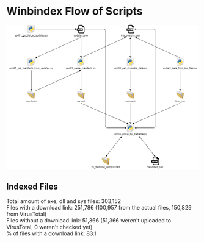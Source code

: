 # Winbindex Flow of Scripts

![winbindex-scripts-flow.png](winbindex-scripts-flow.png)

## Indexed Files

<!--FileStats-->
Total amount of exe, dll and sys files: 303,152  
Files with a download link: 251,786 (100,957 from the actual files, 150,829 from VirusTotal)  
Files without a download link: 51,366 (51,366 weren't uploaded to VirusTotal, 0 weren't checked yet)  
% of files with a download link: 83.1  
<!--/FileStats-->
